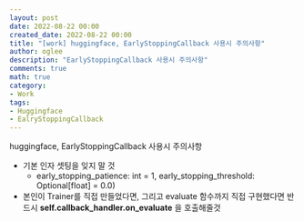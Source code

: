 ```yaml
---
layout: post
date: 2022-08-22 00:00
created_date: 2022-08-22 00:00
title: "[work] huggingface, EarlyStoppingCallback 사용시 주의사항"
author: oglee
description: "EarlyStoppingCallback 사용시 주의사항"
comments: true
math: true
category:
- Work
tags:
- Huggingface
- EalryStoppingCallback
---
```


huggingface, EarlyStoppingCallback 사용시 주의사항

<!--more-->

- 기본 인자 셋팅을 잊지 말 것
  -  early_stopping_patience: int = 1, early_stopping_threshold: Optional[float] = 0.0)
- 본인이 Trainer를 직접 만들었다면, 그리고 evaluate 함수까지 직접 구현했다면 반드시 <strong>self.callback_handler.on_evaluate</strong> 을 호출해줄것
